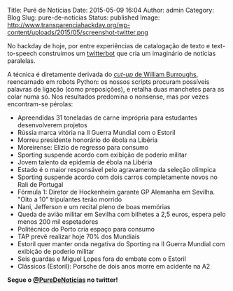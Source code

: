Title: Puré de Notícias
Date: 2015-05-09 16:04
Author: admin
Category: Blog
Slug: pure-de-noticias
Status: published
Image: http://www.transparenciahackday.org/wp-content/uploads/2015/05/screenshot-twitter.png

No hackday de hoje, por entre experiências de catalogação de texto e text-to-speech construímos um [twitterbot](http://twitter.com/PureDeNoticias) que cria um imaginário de notícias paralelas.

A técnica é diretamente derivada do [*cut-up* de William Burroughs](https://en.wikipedia.org/wiki/Cut-up_technique), reencarnado em robots Python: os nossos scripts procuram possíveis palavras de ligação (como preposições), e retalha duas manchetes para as colar numa só. Nos resultados predomina o nonsense, mas por vezes encontram-se pérolas:

-   Apreendidas 31 toneladas de carne imprópria para estudantes desenvolverem projetos
-   Rússia marca vitória na II Guerra Mundial com o Estoril
-   Morreu presidente honorário do ébola na Libéria
-   Moreirense: Elízio de regresso para consumo
-   Sporting suspende acordo com exibição de poderio militar
-   Jovem talento da epidemia de ébola na Libéria
-   Estado é o maior responsável pelo agravamento da seleção olímpica
-   Sporting suspende acordo com dois carros completamente novos no Rali de Portugal
-   Fórmula 1: Diretor de Hockenheim garante GP Alemanha em Sevilha. "Oito a 10" tripulantes terão morrido
-   Nani, Jefferson e um recital pleno de boas memórias
-   Queda de avião militar em Sevilha com bilhetes a 2,5 euros, espera pelo menos 200 mil espetadores
-   Politécnico do Porto cria espaço para consumo
-   TAP prevê realizar hoje 70% dos Mundiais
-   Estoril quer manter onda negativa do Sporting na II Guerra Mundial com exibição de poderio militar
-   Seis guardas e Miguel Lopes fora do embate com o Estoril
-   Clássicos (Estoril): Porsche de dois anos morre em acidente na A2

**Segue o [\@PureDeNoticias](https://twitter.com/PureDeNoticias) no twitter!**
